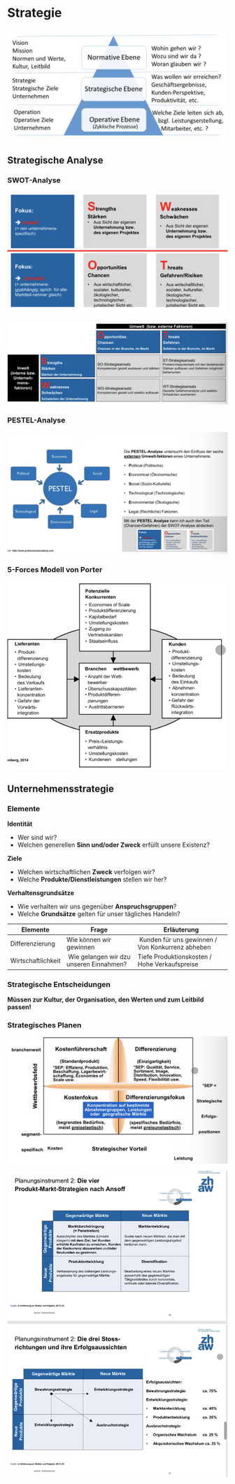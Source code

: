 # Strategie

![](media/Pasted%20image%2020230522154421.png)

## Strategische Analyse

### SWOT-Analyse
![](media/Pasted%20image%2020230522173721.png)

![](media/Pasted%20image%2020230522173754.png)

### PESTEL-Analyse
![](media/Pasted%20image%2020230522173819.png)
### 5-Forces Modell von Porter
![](media/Pasted%20image%2020230522173840.png)

## Unternehmensstrategie

### Elemente
**Identität**
- Wer sind wir?
- Welchen generellen **Sinn und/oder Zweck** erfüllt unsere Existenz?

**Ziele**
- Welchen wirtschaftlichen **Zweck** verfolgen wir?
- Welche **Produkte/Dienstleistungen** stellen wir her?

**Verhaltensgrundsätze**
- Wie verhalten wir uns gegenüber **Anspruchsgruppen**?
- Welche **Grundsätze** gelten für unser tägliches Handeln?

| Elemente | Frage | Erläuterung |
|-|-|-|
| Differenzierung | Wie können wir gewinnen | Kunden für uns gewinnen / Von Konkurrenz abheben |
| Wirtschaftlichkeit | Wie gelangen wir dzu unseren Einnahmen? | Tiefe Produktionskosten / Hohe Verkaufspreise |


### Strategische Entscheidungen

**Müssen zur Kultur, der Organisation, den Werten und zum Leitbild passen!**

### Strategisches Planen
![](media/Pasted%20image%2020230522202343.png)

![](media/Pasted%20image%2020230522202420.png)